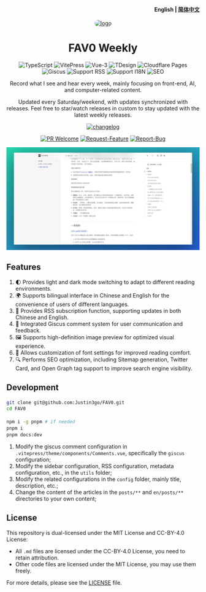 <h4 align="right"><strong>English</strong> | <a href="./README.zh.md">简体中文</a> </h4>

<div align="center">

<a href="https://fav0.com" target="blank">
  <img src="https://fav0.com/favicon-512x512.png" height="100px" alt="logo" style="border-radius: 20px"/>
</a>

# FAV0 Weekly

![TypeScript](https://img.shields.io/badge/TypeScript-3178C6?style=for-the-badge&logo=typescript&logoColor=white)
![VitePress](https://img.shields.io/badge/VitePress-646CFF?style=for-the-badge&logo=vite&logoColor=white)
![Vue-3](https://img.shields.io/badge/Vue-3-4FC08D?style=for-the-badge&logo=vue.js&logoColor=white)
![TDesign](https://img.shields.io/badge/TDesign-0052CC?style=for-the-badge&logo=tdesign&logoColor=white)
![Cloudflare Pages](https://img.shields.io/badge/Cloudflare%20Pages-F38020?style=for-the-badge&logo=cloudflare&logoColor=white)
![Giscus](https://img.shields.io/badge/Giscus-181717?style=for-the-badge&logo=github&logoColor=white)
![Support RSS](https://img.shields.io/badge/Support%20RSS-FFA500?style=for-the-badge&logo=rss&logoColor=white)
![Support I18N](https://img.shields.io/badge/Support%20I18N-0078D4?style=for-the-badge&logo=google-translate&logoColor=white)
![SEO](https://img.shields.io/badge/SEO-4285F4?style=for-the-badge&logo=google&logoColor=white)

Record what I see and hear every week, mainly focusing on front-end, AI, and computer-related content.

Updated every Saturday/weekend, with updates synchronized with releases. Feel free to star/watch releases in custom to stay updated with the latest weekly releases.

[![changelog](https://img.shields.io/badge/changelog-→-0052CC?style=for-the-badge&logo=ReSharper&logoColor=white)](./CHANGELOG.md)


[![PR Welcome](https://img.shields.io/badge/PR-Welcome-EA4AAA?style=for-the-badge&logo=git&logoColor=white)](https://github.com/Justin3go/FAV0/pulls)
[![Request-Feature](https://img.shields.io/badge/Request-Feature-007BFF?style=for-the-badge&logo=github&logoColor=white)](https://github.com/Justin3go/FAV0/issues/new/choose)
[![Report-Bug](https://img.shields.io/badge/Report-Bug-red?style=for-the-badge&logo=github&logoColor=white)](https://github.com/Justin3go/FAV0/issues/new/choose)

![demo](./images/demo.png)

</div>

## Features


1. 🌓 Provides light and dark mode switching to adapt to different reading environments.
2. 🌍 Supports bilingual interface in Chinese and English for the convenience of users of different languages.
3. 📡 Provides RSS subscription function, supporting updates in both Chinese and English.
4. 💬 Integrated Giscus comment system for user communication and feedback.
5. 🖼️ Supports high-definition image preview for optimized visual experience.
6. 📜 Allows customization of font settings for improved reading comfort.
7. 🔍 Performs SEO optimization, including Sitemap generation, Twitter Card, and Open Graph tag support to improve search engine visibility.


## Development

```bash
git clone git@github.com:Justin3go/FAV0.git
cd FAV0

npm i -g pnpm # if needed
pnpm i
pnpm docs:dev
```
1. Modify the giscus comment configuration in `.vitepress/theme/components/Comments.vue`, specifically the `giscus` configuration;
2. Modify the sidebar configuration, RSS configuration, metadata configuration, etc., in the `utils` folder;
3. Modify the related configurations in the `config` folder, mainly title, description, etc.;
4. Change the content of the articles in the `posts/**` and `en/posts/**` directories to your own content;

## License

This repository is dual-licensed under the MIT License and CC-BY-4.0 License:

- All `.md` files are licensed under the CC-BY-4.0 License, you need to retain attribution.
- Other code files are licensed under the MIT License, you may use them freely.

For more details, please see the [LICENSE](./LICENSE) file.
